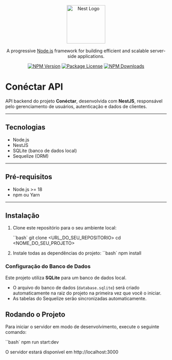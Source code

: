 <p align="center">
  <a href="http://nestjs.com/" target="blank"><img src="https://nestjs.com/img/logo-small.svg" width="120" alt="Nest Logo" /></a>
</p>
<p align="center">A progressive <a href="http://nodejs.org" target="_blank">Node.js</a> framework for building efficient and scalable server-side applications.</p>
<p align="center">
  <a href="https://www.npmjs.com/~nestjscore" target="_blank"><img src="https://img.shields.io/npm/v/@nestjs/core.svg" alt="NPM Version" /></a>
  <a href="https://www.npmjs.com/~nestjscore" target="_blank"><img src="https://img.shields.io/npm/l/@nestjs/core.svg" alt="Package License" /></a>
  <a href="https://www.npmjs.com/~nestjscore" target="_blank"><img src="https://img.shields.io/npm/dm/@nestjs/common.svg" alt="NPM Downloads" /></a>
</p>

# Conéctar API

API backend do projeto **Conéctar**, desenvolvida com **NestJS**, responsável pelo gerenciamento de usuários, autenticação e dados de clientes.

---

## Tecnologias

- Node.js
- NestJS
- SQLite (banco de dados local)
- Sequelize (ORM)

---

## Pré-requisitos

- Node.js >= 18
- npm ou Yarn

---

## Instalação

1. Clone este repositório para o seu ambiente local:

   ``bash`
   git clone <URL_DO_SEU_REPOSITORIO>
   cd <NOME_DO_SEU_PROJETO>

2. Instale todas as dependências do projeto:
   ``bash`
   npm install

### Configuração do Banco de Dados

Este projeto utiliza **SQLite** para um banco de dados local.

- O arquivo do banco de dados (`database.sqlite`) será criado automaticamente na raiz do projeto na primeira vez que você o iniciar.
- As tabelas do Sequelize serão sincronizadas automaticamente.

## Rodando o Projeto

Para iniciar o servidor em modo de desenvolvimento, execute o seguinte comando:

``bash`
npm run start:dev

O servidor estará disponível em http://localhost:3000
